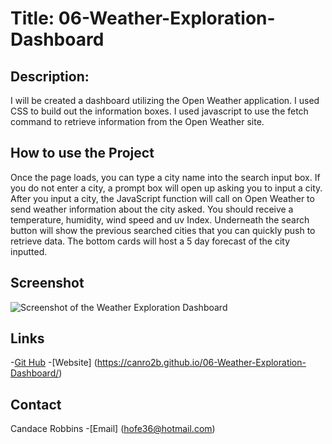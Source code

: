 # Title: 06-Weather-Exploration-Dashboard

## Description:
I will be created a dashboard utilizing the Open Weather application.  I used CSS to build out the information boxes.  I used javascript to use the fetch command to retrieve information from the Open Weather site.  

## How to use the Project

Once the page loads, you can type a city name into the search input box.  If you do not enter a city, a prompt box will open up asking you to input a city.  After you input a city, the JavaScript function will call on Open Weather to send weather information about the city asked.  You should receive a temperature, humidity, wind speed and uv Index.  Underneath the search button will show the previous searched cities that you can quickly push to retrieve data.  The bottom cards will host a 5 day forecast of the city inputted.  

## Screenshot
![Screenshot of the Weather Exploration Dashboard]()

## Links
-[Git Hub](https://github.com/CanRo2B/06-Weather-Exploration-Dashboard)
-[Website] (https://canro2b.github.io/06-Weather-Exploration-Dashboard/)

## Contact
Candace Robbins 
-[Email] (hofe36@hotmail.com)
